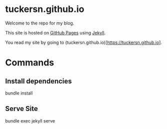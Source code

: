 # tuckersn.github.io
Welcome to the repo for my blog.

This site is hosted on [GitHub Pages](https://pages.github.com/) using [Jekyll](https://jekyllrb.com/).

You read my site by going to (tuckersn.github.io)[https://tuckersn.github.io].

# Commands
## Install dependencies
bundle install

## Serve Site
bundle exec jekyll serve